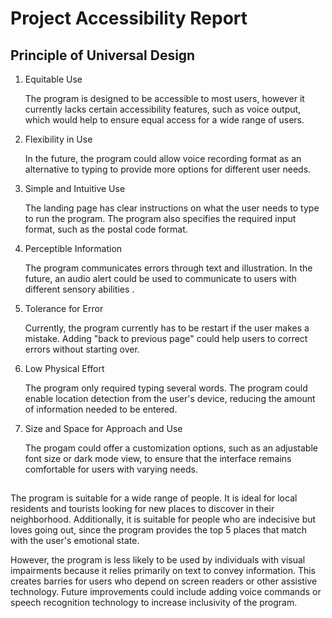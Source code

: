 # Project Accessibility Report 

## Principle of Universal Design
1. Equitable Use

   The program is designed to be accessible to most users, however it currently lacks certain accessibility features, such as voice output, which would help to ensure equal access for a wide range of users. 
   
2. Flexibility in Use

   In the future, the program could allow voice recording format as an alternative to typing to provide more options for different user needs. 
   
3. Simple and Intuitive Use

   The landing page has clear instructions on what the user needs to type to run the program. The program also specifies the required input format, such as the postal code format.  
4. Perceptible Information

   The program communicates errors through text and illustration. In the future, an audio alert could be used to communicate to users with different sensory abilities . 
5. Tolerance for Error

   Currently, the program currently has to be restart if the user makes a mistake. Adding "back to previous page" could help users to correct errors without starting over. 
6. Low Physical Effort

    The program only required typing several words. The program could enable location detection from the user's device, reducing the amount of information needed to be entered. 
7. Size and Space for Approach and Use

    The progam could offer a customization options, such as an adjustable font size or dark mode view, to ensure that the interface remains comfortable for users with varying needs.

   ##
The program is suitable for a wide range of people. It is ideal for local residents and tourists looking for new places to discover in their neighborhood. 
Additionally, it is suitable for people who are indecisive but loves going out, since the program provides the top 5 places that match with the user's emotional state.

However, the program is less likely to be used by individuals with visual impairments because it relies primarily on text to convey information. This creates barries for users who depend on screen readers or other assistive technology. Future improvements could include adding voice commands or speech recognition technology to increase inclusivity of the program. 


   
